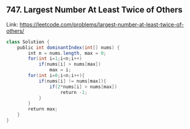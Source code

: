 ## 747. Largest Number At Least Twice of Others
Link: https://leetcode.com/problems/largest-number-at-least-twice-of-others/

```java
class Solution {
    public int dominantIndex(int[] nums) {
        int n = nums.length, max = 0;
        for(int i=1;i<n;i++)
            if(nums[i] > nums[max])
                max = i;
        for(int i=0;i<n;i++){
            if(nums[i] != nums[max]){
                if(2*nums[i] > nums[max])
                    return -1;
            }
        }
        return max;
    }
}
```
